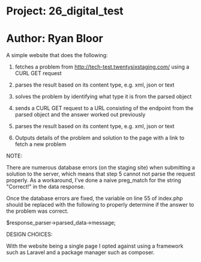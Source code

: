 # Project: 26_digital_test
# Author: Ryan Bloor

A simple website that does the following: 

1. fetches a problem from http://tech-test.twentysixstaging.com/ using a CURL GET request

2. parses the result based on its content type, e.g. xml, json or text

3. solves the problem by identifying what type it is from the parsed object

4. sends a CURL GET request to a URL consisting of the endpoint from the parsed object and the answer worked out previously

5. parses the result based on its content type, e.g. xml, json or text

6. Outputs details of the problem and solution to the page with a link to fetch a new problem

NOTE: 

There are numerous database errors (on the staging site) when submitting a solution to the server, which means that step 5 cannot not parse the request properly. As a workaround, I've done a naive preg_match for the string "Correct!" in the data response.

Once the database errors are fixed, the variable on line 55 of index.php should be replaced with the following to properly determine if the answer to the problem was correct. 

<td>$response_parser->parsed_data->message;</td>

DESIGN CHOICES:

With the website being a single page I opted against using a framework such as Laravel and a package manager such as composer.
